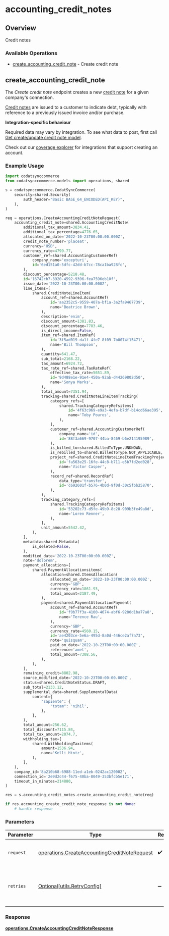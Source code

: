 # accounting_credit_notes

## Overview

Credit notes

### Available Operations

* [create_accounting_credit_note](#create_accounting_credit_note) - Create credit note

## create_accounting_credit_note

The *Create credit note* endpoint creates a new [credit note](https://docs.codat.io/accounting-api#/schemas/CreditNote) for a given company's connection.

[Credit notes](https://docs.codat.io/accounting-api#/schemas/CreditNote) are issued to a customer to indicate debt, typically with reference to a previously issued invoice and/or purchase.

**Integration-specific behaviour**

Required data may vary by integration. To see what data to post, first call [Get create/update credit note model](https://docs.codat.io/accounting-api#/operations/get-create-update-creditNotes-model).

Check out our [coverage explorer](https://knowledge.codat.io/supported-features/accounting?view=tab-by-data-type&dataType=creditNotes) for integrations that support creating an account.


### Example Usage

```python
import codatsynccommerce
from codatsynccommerce.models import operations, shared

s = codatsynccommerce.CodatSyncCommerce(
    security=shared.Security(
        auth_header="Basic BASE_64_ENCODED(API_KEY)",
    ),
)

req = operations.CreateAccountingCreditNoteRequest(
    accounting_credit_note=shared.AccountingCreditNote(
        additional_tax_amount=3834.41,
        additional_tax_percentage=4776.65,
        allocated_on_date='2022-10-23T00:00:00.000Z',
        credit_note_number='placeat',
        currency='USD',
        currency_rate=4799.77,
        customer_ref=shared.AccountingCustomerRef(
            company_name='excepturi',
            id='6ed151a0-5dfc-42dd-b7cc-78ca1ba928fc',
        ),
        discount_percentage=5218.48,
        id='16742cb7-3920-4592-9396-fea7596eb10f',
        issue_date='2022-10-23T00:00:00.000Z',
        line_items=[
            shared.CreditNoteLineItem(
                account_ref=shared.AccountRef(
                    id='aa2352c5-9559-407a-bf1a-3a2fa9467739',
                    name='Beatrice Brown',
                ),
                description='enim',
                discount_amount=1381.83,
                discount_percentage=7783.46,
                is_direct_income=False,
                item_ref=shared.ItemRef(
                    id='3f5ad019-da1f-4fe7-8f09-7b0074f15471',
                    name='Bill Thompson',
                ),
                quantity=641.47,
                sub_total=2168.22,
                tax_amount=6924.72,
                tax_rate_ref=shared.TaxRateRef(
                    effective_tax_rate=5651.89,
                    id='9d488e1e-91e4-450a-92ab-d44269802d50',
                    name='Sonya Marks',
                ),
                total_amount=7351.94,
                tracking=shared.CreditNoteLineItemTracking(
                    category_refs=[
                        shared.TrackingCategoryRefsitems(
                            id='4f63c969-e9a3-4efa-b7df-b14cd66ae395',
                            name='Toby Pouros',
                        ),
                    ],
                    customer_ref=shared.AccountingCustomerRef(
                        company_name='id',
                        id='88f3a669-9707-44ba-8469-b6e214195989',
                    ),
                    is_billed_to=shared.BilledToType.UNKNOWN,
                    is_rebilled_to=shared.BilledToType.NOT_APPLICABLE,
                    project_ref=shared.CreditNoteLineItemTrackingProjectReference(
                        id='fa563e25-16fe-44c8-b711-e5b7fd2ed028',
                        name='Victor Casper',
                    ),
                    record_ref=shared.RecordRef(
                        data_type='transfer',
                        id='c692601f-b576-4b0d-9f0d-30c5fbb25870',
                    ),
                ),
                tracking_category_refs=[
                    shared.TrackingCategoryRefsitems(
                        id='53202c73-d5fe-49b9-8c28-909b3fe49a8d',
                        name='Loren Renner',
                    ),
                ],
                unit_amount=5542.42,
            ),
        ],
        metadata=shared.Metadata(
            is_deleted=False,
        ),
        modified_date='2022-10-23T00:00:00.000Z',
        note='dolorem',
        payment_allocations=[
            shared.PaymentAllocationsitems(
                allocation=shared.ItemsAllocation(
                    allocated_on_date='2022-10-23T00:00:00.000Z',
                    currency='GBP',
                    currency_rate=1861.93,
                    total_amount=2187.49,
                ),
                payment=shared.PaymentAllocationPayment(
                    account_ref=shared.AccountRef(
                        id='f9b77f3a-4100-4674-abf6-9280d1ba77a8',
                        name='Terence Rau',
                    ),
                    currency='GBP',
                    currency_rate=4560.15,
                    id='ae4203ce-5e6a-495d-8a0d-446ce2af7a73',
                    note='quisquam',
                    paid_on_date='2022-10-23T00:00:00.000Z',
                    reference='amet',
                    total_amount=7308.56,
                ),
            ),
        ],
        remaining_credit=8802.98,
        source_modified_date='2022-10-23T00:00:00.000Z',
        status=shared.CreditNoteStatus.DRAFT,
        sub_total=2133.12,
        supplemental_data=shared.SupplementalData(
            content={
                "sapiente": {
                    "totam": 'nihil',
                },
            },
        ),
        total_amount=256.62,
        total_discount=7115.84,
        total_tax_amount=2074.7,
        withholding_tax=[
            shared.WithholdingTaxitems(
                amount=1536.94,
                name='Kelli Hintz',
            ),
        ],
    ),
    company_id='8a210b68-6988-11ed-a1eb-0242ac120002',
    connection_id='2e9d2c44-f675-40ba-8049-353bfcb5e171',
    timeout_in_minutes=214880,
)

res = s.accounting_credit_notes.create_accounting_credit_note(req)

if res.accounting_create_credit_note_response is not None:
    # handle response
```

### Parameters

| Parameter                                                                                                    | Type                                                                                                         | Required                                                                                                     | Description                                                                                                  |
| ------------------------------------------------------------------------------------------------------------ | ------------------------------------------------------------------------------------------------------------ | ------------------------------------------------------------------------------------------------------------ | ------------------------------------------------------------------------------------------------------------ |
| `request`                                                                                                    | [operations.CreateAccountingCreditNoteRequest](../../models/operations/createaccountingcreditnoterequest.md) | :heavy_check_mark:                                                                                           | The request object to use for the request.                                                                   |
| `retries`                                                                                                    | [Optional[utils.RetryConfig]](../../models/utils/retryconfig.md)                                             | :heavy_minus_sign:                                                                                           | Configuration to override the default retry behavior of the client.                                          |


### Response

**[operations.CreateAccountingCreditNoteResponse](../../models/operations/createaccountingcreditnoteresponse.md)**

